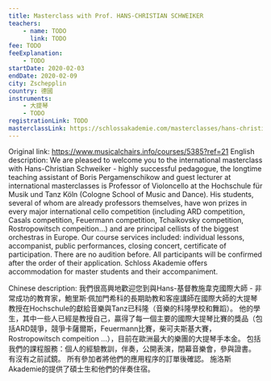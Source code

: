 ```yaml
---
title: Masterclass with Prof. HANS-CHRISTIAN SCHWEIKER
teachers:
	- name: TODO
	  link: TODO
fee: TODO
feeExplanation: 
	- TODO
startDate: 2020-02-03
endDate: 2020-02-09
city: Zschepplin
country: 德國
instruments:
	- 大提琴
	- TODO
registrationLink: TODO
masterclassLink: https://schlossakademie.com/masterclasses/hans-christian-schweiker
---
```

Original link: https://www.musicalchairs.info/courses/5385?ref=21
English description:
We are pleased to welcome you to the international masterclass with Hans-Christian Schweiker - highly successful pedagogue, the longtime teaching assistant of Boris Pergamenschikow and guest lecturer at international masterclasses is Professor of Violoncello at the Hochschule für Musik und Tanz Köln (Cologne School of Music and Dance).
 His students, several of whom are already professors themselves, have won prizes in every major international cello competition (including ARD competition, Casals competition, Feuermann competition, Tchaikovsky competition, Rostropowitsch compeition…) and are principal cellists of the biggest orchestras in Europe.
Our course services included: individual lessons, accompanist, public performances, closing concert, certificate of participation.
 There are no audition before.
 All participants will be confirmed after the order of their application.
Schloss Akademie offers accommodation for master students and their accompaniment.
​

Chinese description:
我們很高興地歡迎您到與Hans-基督教施韋克國際大師 - 非常成功的教育家，鮑里斯·佩加門希科的長期助教和客座講師在國際大師的大提琴教授在Hochschule的獻給音樂與Tanz已科隆（音樂的科隆學校和舞蹈）。
他的學生，其中一些人已經是教授自己，贏得了每一個主要的國際大提琴比賽的獎品（包括ARD競爭，競爭卡薩爾斯，Feuermann比賽，柴可夫斯基大賽，Rostropowitsch compeition ...），目前在歐洲最大的樂團的大提琴手本金。
包括我們的課程服務：個人的經驗教訓，伴奏，公開表演，閉幕音樂會，參與證書。
有沒有之前試鏡。
所有參加者將他們的應用程序的訂單後確認。
施洛斯Akademie的提供了碩士生和他們的伴奏住宿。

